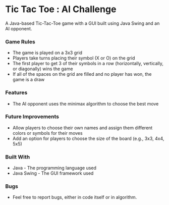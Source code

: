 # Tic Tac Toe : AI Challenge

A Java-based Tic-Tac-Toe game with a GUI built using Java Swing and an AI opponent.

### Game Rules
* The game is played on a 3x3 grid
* Players take turns placing their symbol (X or O) on the grid
* The first player to get 3 of their symbols in a row (horizontally, vertically, or diagonally) wins the game
* If all of the spaces on the grid are filled and no player has won, the game is a draw

### Features
* The AI opponent uses the minimax algorithm to choose the best move

### Future Improvements
* Allow players to choose their own names and assign them different colors or symbols for their moves
* Add an option for players to choose the size of the board (e.g., 3x3, 4x4, 5x5)

### Built With
* Java - The programming language used
* Java Swing - The GUI framework used

### Bugs 
* Feel free to report bugs, either in code itself or in algorithm.
